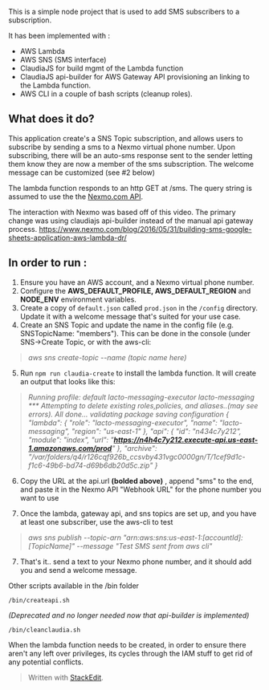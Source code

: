 This is a simple node project that is used to add SMS subscribers to a subscription. 

It has been implemented with :
 - AWS Lambda 
 - AWS SNS (SMS interface) 
 - ClaudiaJS for build mgmt of the Lambda function 
 - ClaudiaJS api-builder for AWS Gateway API provisioning an linking to the Lambda function.  
 - AWS CLI in a couple of bash scripts (cleanup roles).


What does it do?
----------------
This application create's a SNS Topic subscription, and allows users to subscribe by sending a sms to a Nexmo virtual phone number. Upon subscribing, there will be an auto-sms response sent to the sender letting them know they are now a member of the sms subscription. The welcome message can be customized  (see #2 below)

The lambda function responds to an http GET at /sms. The query string is assumed to use the the [Nexmo.com API](https://www.nexmo.com/). 

The interaction with Nexmo was based off of this video. The primary change was using claudiajs api-builder instead of the manual api gateway process.
https://www.nexmo.com/blog/2016/05/31/building-sms-google-sheets-application-aws-lambda-dr/

In order to run :
-----------------

 1. Ensure you have an AWS account, and a Nexmo virtual phone number. 
 2. Configure the **AWS_DEFAULT_PROFILE, AWS_DEFAULT_REGION** and **NODE_ENV**  environment  variables. 
 3. Create a copy of `default.json` called `prod.json` in the `/config` directory. Update it with a welcome message that's suited for your use case.
 4. Create an SNS Topic and update the name in the config file (e.g. SNSTopicName: "members"). This can be done in the console (under SNS->Create Topic, or with the aws-cli:
>  *aws sns create-topic --name (topic name here)*

 5. Run `npm run claudia-create` to install the lambda function.  It will create an output that looks like this:
>    *Running profile: default
    lacto-messaging-executor
    lacto-messaging
    ***  Attempting to delete existing roles,policies, and aliases..(may see errors).
    All done...
    validating package
    saving configuration
    {
      "lambda": {
        "role": "lacto-messaging-executor",
        "name": "lacto-messaging",
        "region": "us-east-1"
      },
      "api": {
        "id": "n434c7y212",
        "module": "index",
        "url": "**https://n4h4c7y212.execute-api.us-east-1.amazonaws.com/prod**"
      },
      "archive": "/var/folders/q4/r126cqf926b_ccsvby431vgc0000gn/T/1cef9d1c-f1c6-49b6-bd74-d69b6db20d5c.zip"
    }*

 6. Copy the URL at the api.url **(bolded above)** , append "sms" to the end,  and paste it in the  Nexmo API "Webhook URL" for the phone number you want to use

 7. Once the lambda, gateway api, and sns topics are set up, and you have at least one subscriber, use the aws-cli to test
 > *aws sns publish --topic-arn "arn:aws:sns:us-east-1:[accountId]:[TopicName]" --message "Test SMS sent from aws cli"*
 
 7. That's it.. send a text to your Nexmo phone number, and it  should add you and send a welcome message.

Other scripts available  in the /bin folder

    /bin/createapi.sh 

*(Deprecated and no longer needed now that api-builder is implemented)*


    /bin/cleanclaudia.sh 

When the lambda function needs to be created, in order to ensure there aren't any left over privileges, its cycles through the IAM stuff to get rid of any potential conflicts.



> Written with [StackEdit](https://stackedit.io/).
